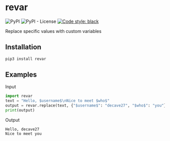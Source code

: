 # revar
![PyPI](https://img.shields.io/pypi/v/revar?logo=pypi)
![PyPI - License](https://img.shields.io/pypi/l/revar)
[![Code style: black](https://img.shields.io/badge/code%20style-black-000000.svg)](https://github.com/psf/black)

Replace specific values ​​with custom variables

## Installation

```bash
pip3 install revar
```
## Examples
Input
```python
import revar
text = "Hello, $username$\nNice to meet $who$"
output = revar.replace(text, {"$username$": "decave27", "$who$": "you"})
print(output)
```
Output
```
Hello, decave27
Nice to meet you
```

